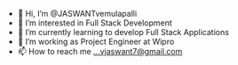 - 👋 Hi, I’m @JASWANTvemulapalli
- 👀 I’m interested in Full Stack Development
- 🌱 I’m currently learning to develop Full Stack Applications
- 💞️ I’m working as Project Engineer at Wipro
- 📫 How to reach me ...vjaswant7@gmail.com

<!---
JASWANTvemulapalli/JASWANTvemulapalli is a ✨ special ✨ repository because its `README.md` (this file) appears on your GitHub profile.
You can click the Preview link to take a look at your changes.
--->
